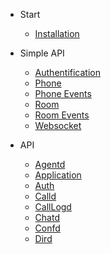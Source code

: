 - Start
  - [Installation](en/start/install.md)

- Simple API
  - [Authentification](en/simpleapi/auth.md)
  - [Phone](en/simpleapi/phone.md)
  - [Phone Events](en/simpleapi/phoneEvents.md)
  - [Room](en/simpleapi/room.md)
  - [Room Events](en/simpleapi/roomEvents.md)
  - [Websocket](en/simpleapi/websocket.md)

- API
  - [Agentd](en/api/agentd.md)
  - [Application](en/api/application.md)
  - [Auth](en/api/auth.md)
  - [Calld](en/api/calld.md)
  - [CallLogd](en/api/calllogd.md)
  - [Chatd](en/api/chatd.md)
  - [Confd](en/api/confd.md)
  - [Dird](en/api/dird.md)